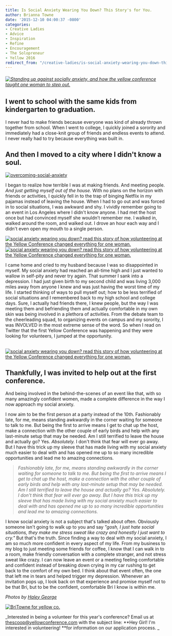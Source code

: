 ```yaml
---
title: Is Social Anxiety Wearing You Down? This Story's for You.
author: Brianna Towne
date: '2015-12-10 04:00:37 -0800'
categories:
- Creative Ladies
- Advice
- Inspiration
- Refine
- Encouragement
- The Solopreneur
- Yellow 2016
redirect_from: "/creative-ladies/is-social-anxiety-wearing-you-down-this-storys-for-you/"
---
```


###### [![Standing up against socially anxiety, and how the yellow conference taught one woman to step out. ](http://yellowconference.com/wp-content/uploads/2015/11/2-800x533.jpg)](http://yellowconference.com/wp-content/uploads/2015/11/2-800x533.jpg)

## I went to school with the same kids from kindergarten to graduation.

I never had to make friends because everyone was kind of already thrown together from school. When I went to college, I quickly joined a sorority and immediately had a close-knit group of friends and endless events to attend. I never really had to try because everything was built in.

## And then I moved to a city where I didn't know a soul.

[![overcoming-social-anxiety](http://yellowconference.com/wp-content/uploads/2015/12/Overcoming-Social-Anxiety.jpg)](http://yellowconference.com/wp-content/uploads/2015/12/Overcoming-Social-Anxiety.jpg)

I began to realize how terrible I was at making friends. And meeting people. _And just getting myself out of the house._ With no plans on the horizon with friends or activities, I quickly fell in to the trap of binging Netflix in my pajamas instead of leaving the house. When I had to go out and was forced in to social situations, I was awkward and shy. I vividly remember going to an event in Los Angeles where I didn't know anyone. I had met the host once but had convinced myself she wouldn’t remember me. I walked in, walked around the room, and walked out. I drove an hour each way and I didn't even open my mouth to a single person.

[![social anxiety wearing you down? read this story of how volunteering at the Yellow Conference changed everything for one woman. ](http://yellowconference.com/wp-content/uploads/2015/11/113-800x265.jpg)](http://yellowconference.com/wp-content/uploads/2015/11/113-800x265.jpg)[![social anxiety wearing you down? read this story of how volunteering at the Yellow Conference changed everything for one woman. ](http://yellowconference.com/wp-content/uploads/2015/11/123-800x265.jpg)](http://yellowconference.com/wp-content/uploads/2015/11/123-800x265.jpg)

I came home and cried to my husband because I was so disappointed in myself. My social anxiety had reached an all-time high and I just wanted to wallow in self-pity and never try again. That summer I sank into a depression. I had just given birth to my second child and was living 3,000 miles away from anyone I knew and was just having the worst time of my life. I started thinking of ways to pull myself out; how to be less terrified of social situations and I remembered back to my high school and college days. Sure, I actually had friends there, I knew people, but the way I was meeting them and befriending them and actually comfortable in my own skin was being involved in a plethora of activities. From the debate team to the cheerleading squad, to organizing events on campus and my sorority, I was INVOLVED in the most extreme sense of the word. So when I read on Twitter that the first Yellow Conference was happening and they were looking for volunteers, I jumped at the opportunity.

[  
](http://yellowconference.com/wp-content/uploads/2015/11/113-800x265.jpg)[![social anxiety wearing you down? read this story of how volunteering at the Yellow Conference changed everything for one woman. ](http://yellowconference.com/wp-content/uploads/2015/11/181-800x533.jpg)](http://yellowconference.com/wp-content/uploads/2015/11/181-800x533.jpg)

## Thankfully, I was invited to help out at the first conference.

And being involved in the behind-the-scenes of an event like that, with so many amazingly confident women, made a complete difference in the way I now approach my social anxiety.

I now aim to be the first person at a party instead of the 10th. Fashionably late, for me, means standing awkwardly in the corner waiting for someone to talk to me. But being the first to arrive means I get to chat up the host, make a connection with the other couple of early birds and help with any last-minute setup that may be needed. Am I still terrified to leave the house and actually go? Yes. _Absolutely._ I don't think that fear will ever go away. But I have this trick up my sleeve that has made living with my social anxiety much easier to deal with and has opened me up to so many incredible opportunities and lead me to amazing connections.

> _Fashionably late, for me, means standing awkwardly in the corner waiting for someone to talk to me. But being the first to arrive means I get to chat up the host, make a connection with the other couple of early birds and help with any last-minute setup that may be needed. Am I still terrified to leave the house and actually go? Yes. Absolutely. I don't think that fear will ever go away. But I have this trick up my sleeve that has made living with my social anxiety much easier to deal with and has opened me up to so many incredible opportunities and lead me to amazing connections._

I know social anxiety is not a subject that's talked about often. Obviously someone isn't going to walk up to you and say _"gosh, I just hate social situations, they make me stress sweat like crazy and honestly I just want to cry."_ But that's the truth. Since finding a way to deal with my social anxiety, I am so much more confident in every aspect of my life. From my business to my blog to just meeting some friends for coffee, I know that I can walk in to a room, make friendly conversation with a complete stranger, and not stress sweat like crazy. I can now leave an event or a meeting feeling comfortable and confident instead of breaking down crying in my car rushing to get back to the comfort of my own bed. I think about that event often, the one that left me in tears and helped trigger my depression. Whenever an invitation pops up, I look back on that experience and promise myself not to be that Bri, but to be the confident, comfortable Bri I know is within me.

_Photos by [Haley George](http://www.haleygeorgephotography.com/)_

[![BriTowne for yellow co.](http://yellowconference.com/wp-content/uploads/2015/12/BriTowne.jpg)](http://www.lifebybri.com/)

_Interested in being a volunteer for this year's conference? Email us at thescoop@yellowconference.com with the subject line: **Hey Girl! I'm interested in volunteering! **for information on our application process. _
